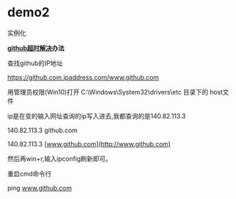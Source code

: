 # demo2
实例化

[**github超时解决**](https://www.cnblogs.com/xiaoqianbook/articles/13643850.html)**办法**

查找github的IP地址

https://github.com.ipaddress.com/www.github.com

用管理员权限(Win10)打开 C:\Windows\System32\drivers\etc 目录下的 host文件

ip是在变的输入网址查询的ip写入进去,我都查询的是140.82.113.3



140.82.113.3  github.com     

140.82.113.3  [www.github.com](http://www.github.com)



然后再win+r,输入ipconfig刷新即可。

重启cmd命令行

ping www.github.com

